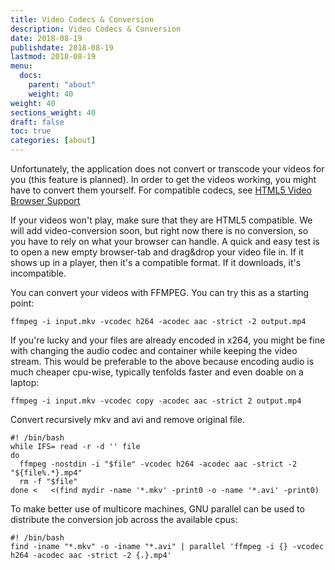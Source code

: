 ```yaml
---
title: Video Codecs & Conversion
description: Video Codecs & Conversion
date: 2018-08-19
publishdate: 2018-08-19
lastmod: 2018-08-19
menu:
  docs:
    parent: "about"
    weight: 40
weight: 40
sections_weight: 40
draft: false
toc: true
categories: [about]
---
```


Unfortunately, the application does not convert or transcode your videos for you (this feature is planned).
In order to get the videos working, you might have to convert them yourself. 
For compatible codecs, see [HTML5 Video Browser Support](https://en.wikipedia.org/wiki/HTML5_video#Browser_support)

If your videos won't play, make sure that they are HTML5 compatible. 
We will add video-conversion soon, but right now there is no conversion, so you have to rely on what your browser can handle.
A quick and easy test is to open a new empty browser-tab and drag&drop your video file in. 
If it shows up in a player, then it's a compatible format. If it downloads, it's incompatible.

You can convert your videos with FFMPEG. You can try this as a starting point: 

```
ffmpeg -i input.mkv -vcodec h264 -acodec aac -strict -2 output.mp4
```

If you're lucky and your files are already encoded in x264, you might be fine with changing the audio codec and container while keeping the video stream. This would be preferable to the above because encoding audio is much cheaper cpu-wise, typically tenfolds faster and even doable on a laptop:

```
ffmpeg -i input.mkv -vcodec copy -acodec aac -strict 2 output.mp4
```

Convert recursively mkv and avi and remove original file.

```
#! /bin/bash
while IFS= read -r -d '' file
do
  ffmpeg -nostdin -i "$file" -vcodec h264 -acodec aac -strict -2 "${file%.*}.mp4"
  rm -f "$file"
done <   <(find mydir -name '*.mkv' -print0 -o -name '*.avi' -print0)
```


To make better use of multicore machines, GNU parallel can be used to distribute the conversion job across the available cpus:
```
#! /bin/bash
find -iname "*.mkv" -o -iname "*.avi" | parallel 'ffmpeg -i {} -vcodec h264 -acodec aac -strict -2 {.}.mp4'
```
